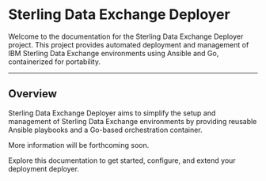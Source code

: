# Sterling Data Exchange Deployer

Welcome to the documentation for the Sterling Data Exchange Deployer project. This project provides automated deployment and management of IBM Sterling Data Exchange environments using Ansible and Go, containerized for portability.

---

## Overview

Sterling Data Exchange Deployer aims to simplify the setup and management of Sterling Data Exchange environments by providing reusable Ansible playbooks and a Go-based orchestration container.

More information will be forthcoming soon.

Explore this documentation to get started, configure, and extend your deployment deployer.
